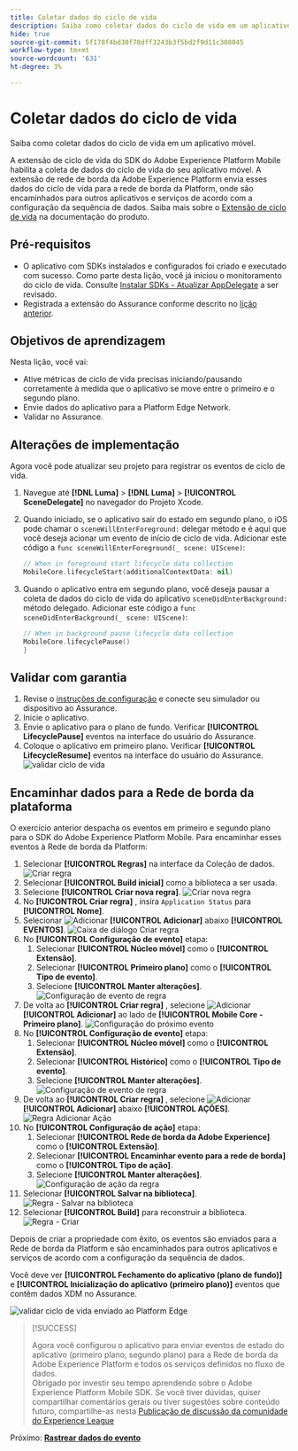 ```yaml
---
title: Coletar dados do ciclo de vida
description: Saiba como coletar dados do ciclo de vida em um aplicativo móvel.
hide: true
source-git-commit: 5f178f4bd30f78dff3243b3f5bd2f9d11c308045
workflow-type: tm+mt
source-wordcount: '631'
ht-degree: 3%

---
```


# Coletar dados do ciclo de vida

Saiba como coletar dados do ciclo de vida em um aplicativo móvel.

A extensão de ciclo de vida do SDK do Adobe Experience Platform Mobile habilita a coleta de dados do ciclo de vida do seu aplicativo móvel. A extensão de rede de borda da Adobe Experience Platform envia esses dados do ciclo de vida para a rede de borda da Platform, onde são encaminhados para outros aplicativos e serviços de acordo com a configuração da sequência de dados. Saiba mais sobre o [Extensão de ciclo de vida](https://developer.adobe.com/client-sdks/documentation/lifecycle-for-edge-network/) na documentação do produto.


## Pré-requisitos

* O aplicativo com SDKs instalados e configurados foi criado e executado com sucesso. Como parte desta lição, você já iniciou o monitoramento do ciclo de vida. Consulte [Instalar SDKs - Atualizar AppDelegate](install-sdks.md#update-appdelegate) a ser revisado.
* Registrada a extensão do Assurance conforme descrito no [lição anterior](install-sdks.md).

## Objetivos de aprendizagem

Nesta lição, você vai:

<!--
* Add lifecycle field group to the schema.
* -->
* Ative métricas de ciclo de vida precisas iniciando/pausando corretamente à medida que o aplicativo se move entre o primeiro e o segundo plano.
* Envie dados do aplicativo para a Platform Edge Network.
* Validar no Assurance.

<!--
## Add lifecycle field group to schema

The Consumer Experience Event field group you added in the [previous lesson](create-schema.md) already contains the lifecycle fields, so you can skip this step. If you don't use Consumer Experience Event field group in your own app, you can add the lifecycle fields by doing the following:

1. Navigate to the schema interface as described in the [previous lesson](create-schema.md).
1. Open the **Luma Mobile App Event Schema** schema and select **[!UICONTROL Add]** next to Field groups.
    ![select add](assets/lifecycle-add.png)
1. In the search bar, enter "lifecycle".
1. Select the checkbox next to **[!UICONTROL AEP Mobile Lifecycle Details]**.
1. Select **[!UICONTROL Add field groups]**.
    ![add field group](assets/lifecycle-lifecycle-field-group.png)
1. Select **[!UICONTROL Save]**.
    ![save](assets/lifecycle-lifecycle-save.png)
-->

## Alterações de implementação

Agora você pode atualizar seu projeto para registrar os eventos de ciclo de vida.

1. Navegue até **[!DNL Luma]** > **[!DNL Luma]** > **[!UICONTROL SceneDelegate]** no navegador do Projeto Xcode.

1. Quando iniciado, se o aplicativo sair do estado em segundo plano, o iOS pode chamar o `sceneWillEnterForeground:` delegar método e é aqui que você deseja acionar um evento de início de ciclo de vida. Adicionar este código a `func sceneWillEnterForeground(_ scene: UIScene)`:

   ```swift
   // When in foreground start lifecycle data collection
   MobileCore.lifecycleStart(additionalContextData: nil)
   ```

1. Quando o aplicativo entra em segundo plano, você deseja pausar a coleta de dados do ciclo de vida do aplicativo `sceneDidEnterBackground:` método delegado. Adicionar este código a  `func sceneDidEnterBackground(_ scene: UIScene)`:

   ```swift
   // When in background pause lifecycle data collection
   MobileCore.lifecyclePause()
   }
   ```

## Validar com garantia

1. Revise o [instruções de configuração](assurance.md) e conecte seu simulador ou dispositivo ao Assurance.
1. Inicie o aplicativo.
1. Envie o aplicativo para o plano de fundo. Verificar **[!UICONTROL LifecyclePause]** eventos na interface do usuário do Assurance.
1. Coloque o aplicativo em primeiro plano. Verificar **[!UICONTROL LifecycleResume]** eventos na interface do usuário do Assurance.
   ![validar ciclo de vida](assets/lifecycle-lifecycle-assurance.png)


## Encaminhar dados para a Rede de borda da plataforma

O exercício anterior despacha os eventos em primeiro e segundo plano para o SDK do Adobe Experience Platform Mobile. Para encaminhar esses eventos à Rede de borda da Platform:

1. Selecionar **[!UICONTROL Regras]** na interface da Coleção de dados.
   ![Criar regra](assets/rule-create.png)
1. Selecionar **[!UICONTROL Build inicial]** como a biblioteca a ser usada.
1. Selecione **[!UICONTROL Criar nova regra]**.
   ![Criar nova regra](assets/rules-create-new.png)
1. No **[!UICONTROL Criar regra]** , insira `Application Status` para **[!UICONTROL Nome]**.
1. Selecionar ![Adicionar](https://spectrum.adobe.com/static/icons/workflow_18/Smock_AddCircle_18_N.svg) **[!UICONTROL Adicionar]** abaixo **[!UICONTROL EVENTOS]**.
   ![Caixa de diálogo Criar regra](assets/rule-create-name.png)
1. No **[!UICONTROL Configuração de evento]** etapa:
   1. Selecionar **[!UICONTROL Núcleo móvel]** como o **[!UICONTROL Extensão]**.
   1. Selecionar **[!UICONTROL Primeiro plano]** como o **[!UICONTROL Tipo de evento]**.
   1. Selecione **[!UICONTROL Manter alterações]**.
      ![Configuração de evento de regra](assets/rule-event-configuration.png)
1. De volta ao **[!UICONTROL Criar regra]** , selecione ![Adicionar](https://spectrum.adobe.com/static/icons/workflow_18/Smock_AddCircle_18_N.svg) **[!UICONTROL Adicionar]** ao lado de **[!UICONTROL Mobile Core - Primeiro plano]**.
   ![Configuração do próximo evento](assets/rule-event-configuration-next.png)
1. No **[!UICONTROL Configuração de evento]** etapa:
   1. Selecionar **[!UICONTROL Núcleo móvel]** como o **[!UICONTROL Extensão]**.
   1. Selecionar **[!UICONTROL Histórico]** como o **[!UICONTROL Tipo de evento]**.
   1. Selecione **[!UICONTROL Manter alterações]**.
      ![Configuração de evento de regra](assets/rule-event-configuration-background.png)
1. De volta ao **[!UICONTROL Criar regra]** , selecione ![Adicionar](https://spectrum.adobe.com/static/icons/workflow_18/Smock_AddCircle_18_N.svg) **[!UICONTROL Adicionar]** abaixo **[!UICONTROL AÇÕES]**.
   ![Regra Adicionar Ação](assets/rule-action-button.png)
1. No **[!UICONTROL Configuração de ação]** etapa:
   1. Selecionar **[!UICONTROL Rede de borda da Adobe Experience]** como o **[!UICONTROL Extensão]**.
   1. Selecionar **[!UICONTROL Encaminhar evento para a rede de borda]** como o **[!UICONTROL Tipo de ação]**.
   1. Selecione **[!UICONTROL Manter alterações]**.
      ![Configuração de ação da regra](assets/rule-action-configuration.png)
1. Selecionar **[!UICONTROL Salvar na biblioteca]**.
   ![Regra - Salvar na biblioteca](assets/rule-save-to-library.png)
1. Selecionar **[!UICONTROL Build]** para reconstruir a biblioteca.
   ![Regra - Criar](assets/rule-build.png)

Depois de criar a propriedade com êxito, os eventos são enviados para a Rede de borda da Platform e são encaminhados para outros aplicativos e serviços de acordo com a configuração da sequência de dados.

Você deve ver **[!UICONTROL Fechamento do aplicativo (plano de fundo)]** e **[!UICONTROL Inicialização do aplicativo (primeiro plano)]** eventos que contêm dados XDM no Assurance.

![validar ciclo de vida enviado ao Platform Edge](assets/lifecycle-edge-assurance.png)

>[!SUCCESS]
>
>Agora você configurou o aplicativo para enviar eventos de estado do aplicativo (primeiro plano, segundo plano) para a Rede de borda da Adobe Experience Platform e todos os serviços definidos no fluxo de dados.<br>Obrigado por investir seu tempo aprendendo sobre o Adobe Experience Platform Mobile SDK. Se você tiver dúvidas, quiser compartilhar comentários gerais ou tiver sugestões sobre conteúdo futuro, compartilhe-as nesta [Publicação de discussão da comunidade do Experience League](https://experienceleaguecommunities.adobe.com/t5/adobe-experience-platform-launch/tutorial-discussion-implement-adobe-experience-cloud-in-mobile/td-p/443796)

Próximo: **[Rastrear dados do evento](events.md)**
